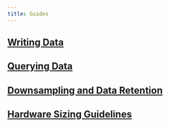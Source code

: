 ```yaml
---
title: Guides
---
```


## [Writing Data](/influxdb/v1.1/guides/writing_data/)

## [Querying Data](/influxdb/v1.1/guides/querying_data/)

## [Downsampling and Data Retention](/influxdb/v1.1/guides/downsampling_and_retention/)

## [Hardware Sizing Guidelines](/influxdb/v1.1/guides/hardware_sizing/)

